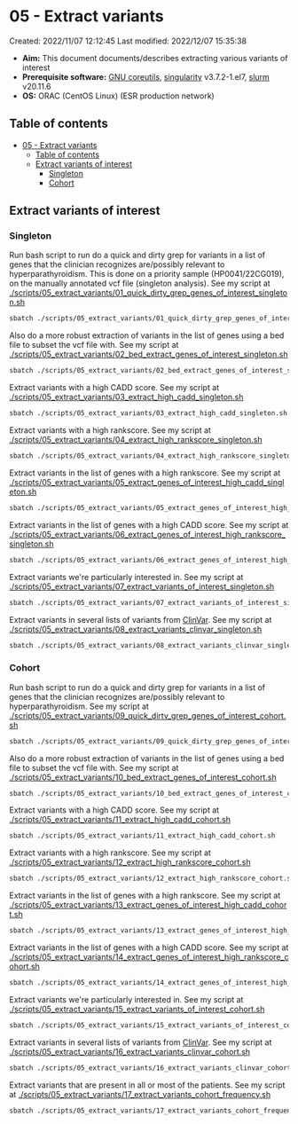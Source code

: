 # 05 - Extract variants

Created: 2022/11/07 12:12:45
Last modified: 2022/12/07 15:35:38

- **Aim:** This document documents/describes extracting various variants of interest
- **Prerequisite software:** [GNU coreutils](https://www.gnu.org/software/coreutils/), [singularity](https://docs.sylabs.io/guides/3.5/user-guide/index.html) v3.7.2-1.el7, [slurm](https://slurm.schedmd.com/overview.html) v20.11.6
- **OS:** ORAC (CentOS Linux) (ESR production network)

## Table of contents

- [05 - Extract variants](#05---extract-variants)
  - [Table of contents](#table-of-contents)
  - [Extract variants of interest](#extract-variants-of-interest)
    - [Singleton](#singleton)
    - [Cohort](#cohort)

## Extract variants of interest

### Singleton

Run bash script to run do a quick and dirty grep for variants in a list of genes that the clinician recognizes are/possibly relevant to hyperparathyroidism. This is done on a priority sample (HP0041/22CG019), on the manually annotated vcf file (singleton analysis). See my script at [./scripts/05_extract_variants/01_quick_dirty_grep_genes_of_interest_singleton.sh](https://github.com/ESR-NZ/hyperparathyroid_analysis_20221102/blob/main/scripts/05_extract_variants/01_quick_dirty_grep_genes_of_interest_singleton.sh)

```bash
sbatch ./scripts/05_extract_variants/01_quick_dirty_grep_genes_of_interest_singleton.sh
```

Also do a more robust extraction of variants in the list of genes using a bed file to subset the vcf file with. See my script at [./scripts/05_extract_variants/02_bed_extract_genes_of_interest_singleton.sh](https://github.com/ESR-NZ/hyperparathyroid_analysis_20221102/blob/main/scripts/05_extract_variants/02_bed_extract_genes_of_interest_singleton.sh)

```bash
sbatch ./scripts/05_extract_variants/02_bed_extract_genes_of_interest_singleton.sh
```

Extract variants with a high CADD score. See my script at [./scripts/05_extract_variants/03_extract_high_cadd_singleton.sh](https://github.com/ESR-NZ/hyperparathyroid_analysis_20221102/blob/main/scripts/05_extract_variants/03_extract_high_cadd_singleton.sh)

```bash
sbatch ./scripts/05_extract_variants/03_extract_high_cadd_singleton.sh
```

Extract variants with a high rankscore. See my script at [./scripts/05_extract_variants/04_extract_high_rankscore_singleton.sh](https://github.com/ESR-NZ/hyperparathyroid_analysis_20221102/blob/main/scripts/05_extract_variants/04_extract_high_rankscore_singleton.sh)

```bash
sbatch ./scripts/05_extract_variants/04_extract_high_rankscore_singleton.sh
```

Extract variants in the list of genes with a high rankscore. See my script at [./scripts/05_extract_variants/05_extract_genes_of_interest_high_cadd_singleton.sh](https://github.com/ESR-NZ/hyperparathyroid_analysis_20221102/blob/main/scripts/05_extract_variants/05_extract_genes_of_interest_high_cadd_singleton.sh)

```bash
sbatch ./scripts/05_extract_variants/05_extract_genes_of_interest_high_cadd_singleton.sh
```

Extract variants in the list of genes with a high CADD score. See my script at [./scripts/05_extract_variants/06_extract_genes_of_interest_high_rankscore_singleton.sh](https://github.com/ESR-NZ/hyperparathyroid_analysis_20221102/blob/main/scripts/05_extract_variants/06_extract_genes_of_interest_high_rankscore_singleton.sh)

```bash
sbatch ./scripts/05_extract_variants/06_extract_genes_of_interest_high_rankscore_singleton.sh
```

Extract variants we're particularly interested in. See my script at [./scripts/05_extract_variants/07_extract_variants_of_interest_singleton.sh](https://github.com/ESR-NZ/hyperparathyroid_analysis_20221102/blob/main/scripts/05_extract_variants/07_extract_variants_of_interest_singleton.sh)

```bash
sbatch ./scripts/05_extract_variants/07_extract_variants_of_interest_singleton.sh
```

Extract variants in several lists of variants from [ClinVar](https://www.ncbi.nlm.nih.gov/clinvar/). See my script at [./scripts/05_extract_variants/08_extract_variants_clinvar_singleton.sh](https://github.com/ESR-NZ/hyperparathyroid_analysis_20221102/blob/main/scripts/05_extract_variants/08_extract_variants_clinvar_singleton.sh)

```bash
sbatch ./scripts/05_extract_variants/08_extract_variants_clinvar_singleton.sh
```

### Cohort

Run bash script to run do a quick and dirty grep for variants in a list of genes that the clinician recognizes are/possibly relevant to hyperparathyroidism. See my script at [./scripts/05_extract_variants/09_quick_dirty_grep_genes_of_interest_cohort.sh](https://github.com/ESR-NZ/hyperparathyroid_analysis_20221102/blob/main/scripts/05_extract_variants/09_quick_dirty_grep_genes_of_interest_cohort.sh)

```bash
sbatch ./scripts/05_extract_variants/09_quick_dirty_grep_genes_of_interest_cohort.sh
```

Also do a more robust extraction of variants in the list of genes using a bed file to subset the vcf file with. See my script at [./scripts/05_extract_variants/10_bed_extract_genes_of_interest_cohort.sh](https://github.com/ESR-NZ/hyperparathyroid_analysis_20221102/blob/main/scripts/05_extract_variants/10_bed_extract_genes_of_interest_cohort.sh)

```bash
sbatch ./scripts/05_extract_variants/10_bed_extract_genes_of_interest_cohort.sh
```

Extract variants with a high CADD score. See my script at [./scripts/05_extract_variants/11_extract_high_cadd_cohort.sh](https://github.com/ESR-NZ/hyperparathyroid_analysis_20221102/blob/main/scripts/05_extract_variants/11_extract_high_cadd_cohort.sh)

```bash
sbatch ./scripts/05_extract_variants/11_extract_high_cadd_cohort.sh
```

Extract variants with a high rankscore. See my script at [./scripts/05_extract_variants/12_extract_high_rankscore_cohort.sh](https://github.com/ESR-NZ/hyperparathyroid_analysis_20221102/blob/main/scripts/05_extract_variants/12_extract_high_rankscore_cohort.sh)

```bash
sbatch ./scripts/05_extract_variants/12_extract_high_rankscore_cohort.sh
```

Extract variants in the list of genes with a high rankscore. See my script at [./scripts/05_extract_variants/13_extract_genes_of_interest_high_cadd_cohort.sh](https://github.com/ESR-NZ/hyperparathyroid_analysis_20221102/blob/main/scripts/05_extract_variants/13_extract_genes_of_interest_high_cadd_cohort.sh)

```bash
sbatch ./scripts/05_extract_variants/13_extract_genes_of_interest_high_cadd_cohort.sh
```

Extract variants in the list of genes with a high CADD score. See my script at [./scripts/05_extract_variants/14_extract_genes_of_interest_high_rankscore_cohort.sh](https://github.com/ESR-NZ/hyperparathyroid_analysis_20221102/blob/main/scripts/05_extract_variants/14_extract_genes_of_interest_high_rankscore_cohort.sh)

```bash
sbatch ./scripts/05_extract_variants/14_extract_genes_of_interest_high_rankscore_cohort.sh
```

Extract variants we're particularly interested in. See my script at [./scripts/05_extract_variants/15_extract_variants_of_interest_cohort.sh](https://github.com/ESR-NZ/hyperparathyroid_analysis_20221102/blob/main/scripts/05_extract_variants/15_extract_variants_of_interest_cohort.sh)

```bash
sbatch ./scripts/05_extract_variants/15_extract_variants_of_interest_cohort.sh
```

Extract variants in several lists of variants from [ClinVar](https://www.ncbi.nlm.nih.gov/clinvar/). See my script at [./scripts/05_extract_variants/16_extract_variants_clinvar_cohort.sh](https://github.com/ESR-NZ/hyperparathyroid_analysis_20221102/blob/main/scripts/05_extract_variants/16_extract_variants_clinvar_cohort.sh)

```bash
sbatch ./scripts/05_extract_variants/16_extract_variants_clinvar_cohort.sh
```

Extract variants that are present in all or most of the patients. See my script at [./scripts/05_extract_variants/17_extract_variants_cohort_frequency.sh](https://github.com/ESR-NZ/hyperparathyroid_analysis_20221102/blob/main/scripts/05_extract_variants/17_extract_variants_cohort_frequency.sh)

```bash
sbatch ./scripts/05_extract_variants/17_extract_variants_cohort_frequency.sh
```
